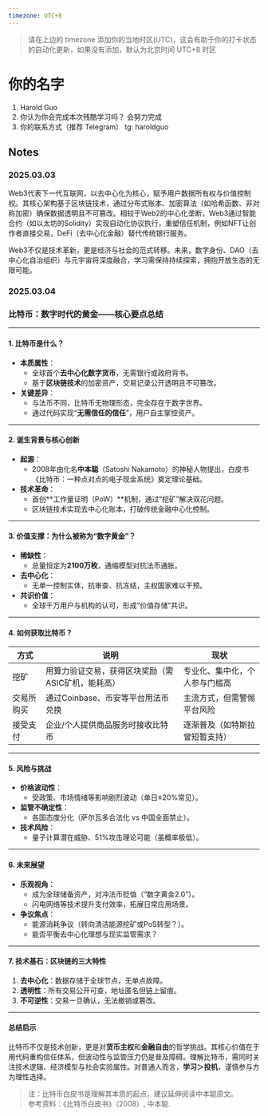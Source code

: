 ```yaml
---
timezone: UTC+8
---
```


> 请在上边的 timezone 添加你的当地时区(UTC)，这会有助于你的打卡状态的自动化更新，如果没有添加，默认为北京时间 UTC+8 时区


# 你的名字

1. Harold Guo
2. 你认为你会完成本次残酷学习吗？
  会努力完成
3. 你的联系方式（推荐 Telegram）
  tg: haroldguo

## Notes

<!-- Content_START -->

### 2025.03.03

Web3代表下一代互联网，以去中心化为核心，赋予用户数据所有权与价值控制权。其核心架构基于区块链技术，通过分布式账本、加密算法（如哈希函数、非对称加密）确保数据透明且不可篡改。相较于Web2的中心化垄断，Web3通过智能合约（如以太坊的Solidity）实现自动化协议执行，重塑信任机制，例如NFT让创作者直接交易，DeFi（去中心化金融）替代传统银行服务。

Web3不仅是技术革新，更是经济与社会的范式转移。未来，数字身份、DAO（去中心化自治组织）与元宇宙将深度融合，学习需保持持续探索，拥抱开放生态的无限可能。

### 2025.03.04



### 比特币：数字时代的黄金——核心要点总结

---

#### **1. 比特币是什么？**  
- **本质属性**：  
  - 全球首个**去中心化数字货币**，无需银行或政府背书。  
  - 基于**区块链技术**的加密资产，交易记录公开透明且不可篡改。  
- **关键差异**：  
  - 与法币不同，比特币无物理形态，完全存在于数字世界。  
  - 通过代码实现“**无需信任的信任**”，用户自主掌控资产。

---

#### **2. 诞生背景与核心创新**  
- **起源**：  
  - 2008年由化名**中本聪**（Satoshi Nakamoto）的神秘人物提出，白皮书《比特币：一种点对点的电子现金系统》奠定理论基础。  
- **技术革命**：  
  - 首创**工作量证明（PoW）**机制，通过“挖矿”解决双花问题。  
  - 区块链技术实现去中心化账本，打破传统金融中心化控制。

---

#### **3. 价值支撑：为什么被称为“数字黄金”？**  
- **稀缺性**：  
  - 总量恒定为**2100万枚**，通缩模型对抗法币通胀。  
- **去中心化**：  
  - 无单一控制实体，抗审查、抗冻结，主权国家难以干预。  
- **共识价值**：  
  - 全球千万用户与机构的认可，形成“价值存储”共识。  

---

#### **4. 如何获取比特币？**  
| **方式**      | **说明**                                                                 | **现状**                     |  
|---------------|-------------------------------------------------------------------------|-----------------------------|  
| 挖矿          | 用算力验证交易，获得区块奖励（需ASIC矿机，能耗高）                          | 专业化、集中化，个人参与门槛高 |  
| 交易所购买    | 通过Coinbase、币安等平台用法币兑换                                       | 主流方式，但需警惕平台风险     |  
| 接受支付      | 企业/个人提供商品服务时接收比特币                                         | 逐渐普及（如特斯拉曾短暂支持） |  

---

#### **5. 风险与挑战**  
- **价格波动性**：  
  - 受政策、市场情绪等影响剧烈波动（单日±20%常见）。  
- **监管不确定性**：  
  - 各国态度分化（萨尔瓦多合法化 vs 中国全面禁止）。  
- **技术风险**：  
  - 量子计算潜在威胁、51%攻击理论可能（虽概率极低）。  

---

#### **6. 未来展望**  
- **乐观视角**：  
  - 成为全球储备资产，对冲法币贬值（“数字黄金2.0”）。  
  - 闪电网络等技术提升支付效率，拓展日常应用场景。  
- **争议焦点**：  
  - 能源消耗争议（转向清洁能源挖矿或PoS转型？）。  
  - 能否平衡去中心化理想与现实监管需求？  

---

#### **7. 技术基石：区块链的三大特性**  
1. **去中心化**：数据存储于全球节点，无单点故障。  
2. **透明性**：所有交易公开可查，地址匿名但链上留痕。  
3. **不可逆性**：交易一旦确认，无法撤销或篡改。  

---

#### **总结启示**  
比特币不仅是技术创新，更是对**货币主权**和**金融自由**的哲学挑战。其核心价值在于用代码重构信任体系，但波动性与监管压力仍是普及障碍。理解比特币，需同时关注技术逻辑、经济模型与社会实验属性。对普通人而言，**学习＞投机**，谨慎参与方为理性选择。  

> 注：比特币白皮书是理解其本质的起点，建议延伸阅读中本聪原文。  
> 参考资料：《比特币白皮书》（2008）, 中本聪.

<!-- Content_END -->
